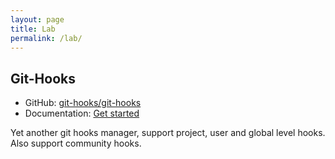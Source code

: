 ```yaml
---
layout: page
title: Lab
permalink: /lab/
---
```


## Git-Hooks

* GitHub: [git-hooks/git-hooks](https://github.com/git-hooks/git-hooks)
* Documentation: [Get started](https://github.com/git-hooks/git-hooks/wiki/Get-Started)

Yet another git hooks manager, support project, user and global level hooks. Also support community hooks.

